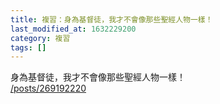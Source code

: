 ```yaml
---
title: 複習：身為基督徒，我才不會像那些聖經人物一樣！
last_modified_at: 1632229200
category: 複習
tags: []
---
```


<p>身為基督徒，我才不會像那些聖經人物一樣！<br/>
<a href="/posts/269192220" target="_blank">/posts/269192220</a></p>
<p> </p>
